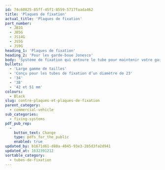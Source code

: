 ```yaml
---
id: 74c60825-85ff-45f1-8559-5717faada462
title: 'Plaques de fixation'
actual_title: 'Plaques de fixation'
part_number:
  - JB1G
  - JB5G
  - JS14G
  - JS5G
  - JS9G
heading_1: 'Plaques de fixation'
heading_2: 'Pour les garde-boue Jonesco'
body: 'Système de fixation qui entoure le tube pour maintenir votre garde-boue Jonesco en place.'
bullets:
  - 'Large gamme de tailles'
  - 'Conçu pour les tubes de fixation d’un diamètre de 23'
  - '34'
  - '38'
  - '42 et 51 mm'
colours:
  - Black
slug: contre-plaques-et-plaques-de-fixation
parent_category:
  - commercial-vehicle
sub_categories:
  - fixing-systems
pdf_pub_rep:
  -
    button_text: Change
    type: pdfs_for_the_public
    enabled: true
updated_by: b1671d61-d80a-4045-93e3-2b5d3fa2d941
updated_at: 1632391212
sortable_category:
  - tubes-de-fixation
---
```

